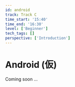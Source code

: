 ```yaml
---
id: android
track: Track C
time_start: '15:40'
time_end: '16:30'
level: ['Beginner']
tech_tags: []
perspective: ['Introduction']
---
```


# Android (仮)

Coming soon ...
